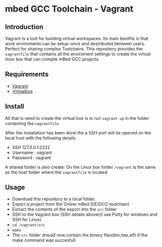 # mbed GCC Toolchain - Vagrant

## Introduction
Vagrant is a tool for building virtual workspaces. Its main benifits is that work enviroments can be setup-once and destributed between users. Perfect for sharing complex Toolchains. This repository provides the `vagrantfile` that contains all the enviroment settings to create the virtual linux box that can compile mBed GCC projects.

## Requirements
* [Vagrant](https://www.vagrantup.com/downloads.html)
* [Virtualbox](https://www.virtualbox.org/wiki/Downloads)

## Install
All that is need to create the virtual box is to run `vagrant up` in the folder containing the `vagrantfile`

After the installation has been done the a SSH port will be opened on the local host with the following details.
* SSH 127.0.0.1:2222
* Username : vagrant
* Password : vagrant

A shared folder is also create:
On the Linux box folder `/vagrant` is the same as the host folder where the `vagrantfile` is located.

## Usage
* Download this repository to a local folder.
* Export a project from the Online mBed IDE(GCC toolchain)
* Extract the contents of the export into the `src` folder 
* SSH to the Vagrant box (SSH details above)(I use Putty for windows and SSH for Linux)
* `cd /vagrant/src`
* `make`
* The `src` folder should now contain the binary files(bin,hex,elf) if the make command was succesfull.

